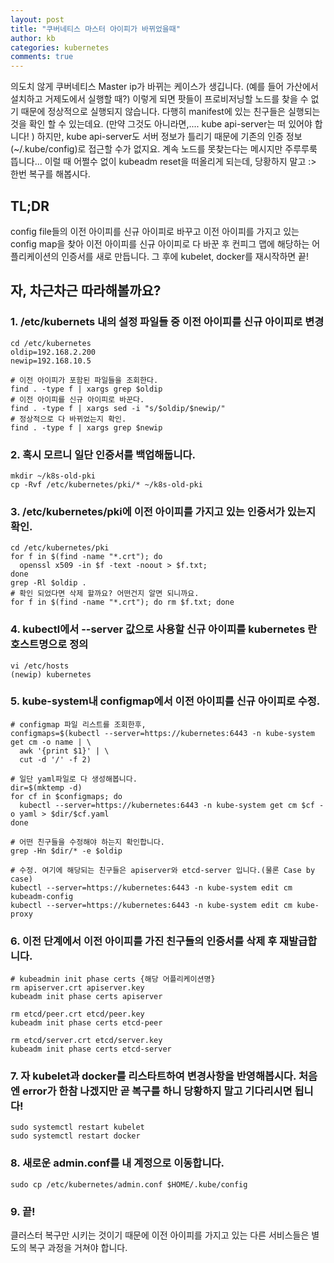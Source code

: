 ```yaml
---
layout: post
title: "쿠버네티스 마스터 아이피가 바뀌었을때"
author: kb 
categories: kubernetes
comments: true
---
```



의도치 않게 쿠버네티스 Master ip가 바뀌는 케이스가 생깁니다. (예를 들어 가산에서 설치하고 거제도에서 실행할 때?) 이렇게 되면 팟들이 프로비저닝할 노드를 찾을 수 없기 때문에 정상적으로 실행되지 않습니다. 다행히 manifest에 있는 친구들은 실행되는 것을 확인 할 수 있는데요. (만약 그것도 아니라면,.... kube api-server는 떠 있어야 합니다! ) 하지만,  kube api-server도 서버 정보가 틀리기 때문에 기존의 인증 정보(~/.kube/config)로 접근할 수가 없지요. 계속 노드를 못찾는다는 메시지만 주루루룩 뜹니다... 이럴 때 어쩔수 없이 kubeadm reset을 떠올리게 되는데, 당황하지 말고 :> 한번 복구를 해봅시다.

## TL;DR

config file들의 이전 아이피를 신규 아이피로 바꾸고 이전 아이피를 가지고 있는 config map을 찾아 이전 아이피를 신규 아이피로 다 바꾼 후 컨피그 맵에 해당하는 어플리케이션의 인증서를 새로 만듭니다. 그 후에 kubelet, docker를 재시작하면 끝!

## 자, 차근차근 따라해볼까요?


### 1. /etc/kubernets 내의 설정 파일들 중 이전 아이피를 신규 아이피로 변경

```(shell)
cd /etc/kubernetes
oldip=192.168.2.200
newip=192.168.10.5

# 이전 아이피가 포함된 파일들을 조회한다.
find . -type f | xargs grep $oldip
# 이전 아이피를 신규 아이피로 바꾼다.
find . -type f | xargs sed -i "s/$oldip/$newip/"
# 정상적으로 다 바뀌었는지 확인.
find . -type f | xargs grep $newip
```

### 2. 혹시 모르니 일단 인증서를 백업해둡니다.
```(shell)
mkdir ~/k8s-old-pki
cp -Rvf /etc/kubernetes/pki/* ~/k8s-old-pki
```

### 3. /etc/kubernetes/pki에 이전 아이피를 가지고 있는 인증서가 있는지 확인.
```(shell)
cd /etc/kubernetes/pki
for f in $(find -name "*.crt"); do 
  openssl x509 -in $f -text -noout > $f.txt;
done
grep -Rl $oldip .
# 확인 되었다면 삭제 할까요? 어떤건지 알면 되니까요.
for f in $(find -name "*.crt"); do rm $f.txt; done
```

### 4. kubectl에서 --server 값으로 사용할 신규 아이피를 kubernetes 란 호스트명으로 정의
```(shell)
vi /etc/hosts
(newip) kubernetes
```

### 5. kube-system내 configmap에서 이전 아이피를 신규 아이피로 수정.
```(shell)
# configmap 파일 리스트를 조회한후, 
configmaps=$(kubectl --server=https://kubernetes:6443 -n kube-system get cm -o name | \
  awk '{print $1}' | \
  cut -d '/' -f 2)

# 일단 yaml파일로 다 생성해봅니다.
dir=$(mktemp -d)
for cf in $configmaps; do
  kubectl --server=https://kubernetes:6443 -n kube-system get cm $cf -o yaml > $dir/$cf.yaml
done

# 어떤 친구들을 수정해야 하는지 확인합니다.
grep -Hn $dir/* -e $oldip

# 수정. 여기에 해당되는 친구들은 apiserver와 etcd-server 입니다.(물론 Case by case)
kubectl --server=https://kubernetes:6443 -n kube-system edit cm kubeadm-config
kubectl --server=https://kubernetes:6443 -n kube-system edit cm kube-proxy

```
### 6. 이전 단계에서 이전 아이피를 가진 친구들의 인증서를 삭제 후 재발급합니다. 
```(shell)
# kubeadmin init phase certs {해당 어플리케이션명}
rm apiserver.crt apiserver.key
kubeadm init phase certs apiserver

rm etcd/peer.crt etcd/peer.key
kubeadm init phase certs etcd-peer

rm etcd/server.crt etcd/server.key
kubeadm init phase certs etcd-server
```

### 7. 자 kubelet과 docker를 리스타트하여 변경사항을 반영해봅시다. 처음엔 error가 한참 나겠지만 곧 복구를 하니 당황하지 말고 기다리시면 됩니다!
```(shell)
sudo systemctl restart kubelet
sudo systemctl restart docker
```

### 8. 새로운 admin.conf를 내 계정으로 이동합니다.
```(shell)
sudo cp /etc/kubernetes/admin.conf $HOME/.kube/config
```

### 9. 끝!


클러스터 복구만 시키는 것이기 때문에 이전 아이피를 가지고 있는 다른 서비스들은 별도의 복구 과정을 거쳐야 합니다.
